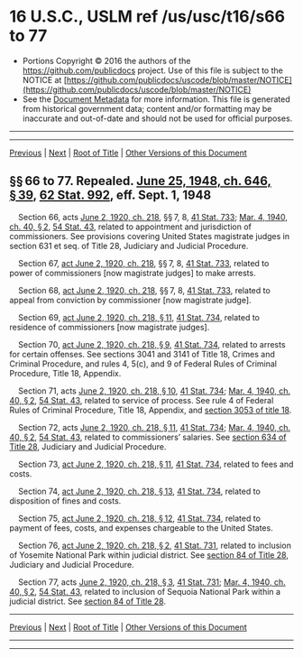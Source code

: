---
---

# 16 U.S.C., USLM ref /us/usc/t16/s66 to 77

* Portions Copyright © 2016 the authors of the https://github.com/publicdocs project.
  Use of this file is subject to the NOTICE at [https://github.com/publicdocs/uscode/blob/master/NOTICE](https://github.com/publicdocs/uscode/blob/master/NOTICE)
* See the [Document Metadata](././../../../../..//README.md) for more information.
  This file is generated from historical government data; content and/or formatting may be inaccurate and out-of-date and should not be used for official purposes.

----------
----------

[Previous](./../../../../..//us/usc/t16/ch1/schVI/m__us_usc_t16_s65.md) | [Next](./../../../../..//us/usc/t16/ch1/schVI/m__us_usc_t16_s78.md) | [Root of Title](./../../../../../) | [Other Versions of this Document](https://publicdocs.github.io/go/links?ns=uslm&ref=%2Fus%2Fusc%2Ft16%2Fs66+to+77)

## §§ 66 to 77. Repealed. [June 25, 1948, ch. 646, § 39][/us/act/1948-06-25/ch646/s39], [62 Stat. 992][/us/stat/62/992], eff. Sept. 1, 1948

    Section 66, acts [June 2, 1920, ch. 218][/us/act/1920-06-02/ch218], §§ 7, 8, [41 Stat. 733][/us/stat/41/733]; [Mar. 4, 1940, ch. 40, § 2][/us/act/1940-03-04/ch40/s2], [54 Stat. 43][/us/stat/54/43], related to appointment and jurisdiction of commissioners. See provisions covering United States magistrate judges in section 631 et seq. of Title 28, Judiciary and Judicial Procedure.

    Section 67, [act June 2, 1920, ch. 218][/us/act/1920-06-02/ch218], §§ 7, 8, [41 Stat. 733][/us/stat/41/733], related to power of commissioners \[now magistrate judges\] to make arrests.

    Section 68, [act June 2, 1920, ch. 218][/us/act/1920-06-02/ch218], §§ 7, 8, [41 Stat. 733][/us/stat/41/733], related to appeal from conviction by commissioner \[now magistrate judge\].

    Section 69, [act June 2, 1920, ch. 218, § 11][/us/act/1920-06-02/ch218/s11], [41 Stat. 734][/us/stat/41/734], related to residence of commissioners \[now magistrate judges\].

    Section 70, [act June 2, 1920, ch. 218, § 9][/us/act/1920-06-02/ch218/s9], [41 Stat. 734][/us/stat/41/734], related to arrests for certain offenses. See sections 3041 and 3141 of Title 18, Crimes and Criminal Procedure, and rules 4, 5(c), and 9 of Federal Rules of Criminal Procedure, Title 18, Appendix.

    Section 71, acts [June 2, 1920, ch. 218, § 10][/us/act/1920-06-02/ch218/s10], [41 Stat. 734][/us/stat/41/734]; [Mar. 4, 1940, ch. 40, § 2][/us/act/1940-03-04/ch40/s2], [54 Stat. 43][/us/stat/54/43], related to service of process. See rule 4 of Federal Rules of Criminal Procedure, Title 18, Appendix, and [section 3053 of title 18][/us/usc/t18/s3053].

    Section 72, acts [June 2, 1920, ch. 218, § 11][/us/act/1920-06-02/ch218/s11], [41 Stat. 734][/us/stat/41/734]; [Mar. 4, 1940, ch. 40, § 2][/us/act/1940-03-04/ch40/s2], [54 Stat. 43][/us/stat/54/43], related to commissioners’ salaries. See [section 634 of Title 28][/us/usc/t28/s634], Judiciary and Judicial Procedure.

    Section 73, [act June 2, 1920, ch. 218, § 11][/us/act/1920-06-02/ch218/s11], [41 Stat. 734][/us/stat/41/734], related to fees and costs.

    Section 74, [act June 2, 1920, ch. 218, § 13][/us/act/1920-06-02/ch218/s13], [41 Stat. 734][/us/stat/41/734], related to disposition of fines and costs.

    Section 75, [act June 2, 1920, ch. 218, § 12][/us/act/1920-06-02/ch218/s12], [41 Stat. 734][/us/stat/41/734], related to payment of fees, costs, and expenses chargeable to the United States.

    Section 76, [act June 2, 1920, ch. 218, § 2][/us/act/1920-06-02/ch218/s2], [41 Stat. 731][/us/stat/41/731], related to inclusion of Yosemite National Park within judicial district. See [section 84 of Title 28][/us/usc/t28/s84], Judiciary and Judicial Procedure.

    Section 77, acts [June 2, 1920, ch. 218, § 3][/us/act/1920-06-02/ch218/s3], [41 Stat. 731][/us/stat/41/731]; [Mar. 4, 1940, ch. 40, § 2][/us/act/1940-03-04/ch40/s2], [54 Stat. 43][/us/stat/54/43], related to inclusion of Sequoia National Park within a judicial district. See [section 84 of Title 28][/us/usc/t28/s84].

----------

[Previous](./../../../../..//us/usc/t16/ch1/schVI/m__us_usc_t16_s65.md) | [Next](./../../../../..//us/usc/t16/ch1/schVI/m__us_usc_t16_s78.md) | [Root of Title](./../../../../../) | [Other Versions of this Document](https://publicdocs.github.io/go/links?ns=uslm&ref=%2Fus%2Fusc%2Ft16%2Fs66+to+77)

----------
----------

[/us/act/1948-06-25/ch646/s39]: https://publicdocs.github.io/go/links?ns=uslm&ref=%2Fus%2Fact%2F1948-06-25%2Fch646%2Fs39
[/us/stat/62/992]: https://publicdocs.github.io/go/links?ns=uslm&ref=%2Fus%2Fstat%2F62%2F992
[/us/act/1920-06-02/ch218]: https://publicdocs.github.io/go/links?ns=uslm&ref=%2Fus%2Fact%2F1920-06-02%2Fch218
[/us/stat/41/733]: https://publicdocs.github.io/go/links?ns=uslm&ref=%2Fus%2Fstat%2F41%2F733
[/us/act/1940-03-04/ch40/s2]: https://publicdocs.github.io/go/links?ns=uslm&ref=%2Fus%2Fact%2F1940-03-04%2Fch40%2Fs2
[/us/stat/54/43]: https://publicdocs.github.io/go/links?ns=uslm&ref=%2Fus%2Fstat%2F54%2F43
[/us/act/1920-06-02/ch218]: https://publicdocs.github.io/go/links?ns=uslm&ref=%2Fus%2Fact%2F1920-06-02%2Fch218
[/us/stat/41/733]: https://publicdocs.github.io/go/links?ns=uslm&ref=%2Fus%2Fstat%2F41%2F733
[/us/act/1920-06-02/ch218]: https://publicdocs.github.io/go/links?ns=uslm&ref=%2Fus%2Fact%2F1920-06-02%2Fch218
[/us/stat/41/733]: https://publicdocs.github.io/go/links?ns=uslm&ref=%2Fus%2Fstat%2F41%2F733
[/us/act/1920-06-02/ch218/s11]: https://publicdocs.github.io/go/links?ns=uslm&ref=%2Fus%2Fact%2F1920-06-02%2Fch218%2Fs11
[/us/stat/41/734]: https://publicdocs.github.io/go/links?ns=uslm&ref=%2Fus%2Fstat%2F41%2F734
[/us/act/1920-06-02/ch218/s9]: https://publicdocs.github.io/go/links?ns=uslm&ref=%2Fus%2Fact%2F1920-06-02%2Fch218%2Fs9
[/us/stat/41/734]: https://publicdocs.github.io/go/links?ns=uslm&ref=%2Fus%2Fstat%2F41%2F734
[/us/act/1920-06-02/ch218/s10]: https://publicdocs.github.io/go/links?ns=uslm&ref=%2Fus%2Fact%2F1920-06-02%2Fch218%2Fs10
[/us/stat/41/734]: https://publicdocs.github.io/go/links?ns=uslm&ref=%2Fus%2Fstat%2F41%2F734
[/us/act/1940-03-04/ch40/s2]: https://publicdocs.github.io/go/links?ns=uslm&ref=%2Fus%2Fact%2F1940-03-04%2Fch40%2Fs2
[/us/stat/54/43]: https://publicdocs.github.io/go/links?ns=uslm&ref=%2Fus%2Fstat%2F54%2F43
[/us/usc/t18/s3053]: https://publicdocs.github.io/go/links?ns=uslm&ref=%2Fus%2Fusc%2Ft18%2Fs3053
[/us/act/1920-06-02/ch218/s11]: https://publicdocs.github.io/go/links?ns=uslm&ref=%2Fus%2Fact%2F1920-06-02%2Fch218%2Fs11
[/us/stat/41/734]: https://publicdocs.github.io/go/links?ns=uslm&ref=%2Fus%2Fstat%2F41%2F734
[/us/act/1940-03-04/ch40/s2]: https://publicdocs.github.io/go/links?ns=uslm&ref=%2Fus%2Fact%2F1940-03-04%2Fch40%2Fs2
[/us/stat/54/43]: https://publicdocs.github.io/go/links?ns=uslm&ref=%2Fus%2Fstat%2F54%2F43
[/us/usc/t28/s634]: https://publicdocs.github.io/go/links?ns=uslm&ref=%2Fus%2Fusc%2Ft28%2Fs634
[/us/act/1920-06-02/ch218/s11]: https://publicdocs.github.io/go/links?ns=uslm&ref=%2Fus%2Fact%2F1920-06-02%2Fch218%2Fs11
[/us/stat/41/734]: https://publicdocs.github.io/go/links?ns=uslm&ref=%2Fus%2Fstat%2F41%2F734
[/us/act/1920-06-02/ch218/s13]: https://publicdocs.github.io/go/links?ns=uslm&ref=%2Fus%2Fact%2F1920-06-02%2Fch218%2Fs13
[/us/stat/41/734]: https://publicdocs.github.io/go/links?ns=uslm&ref=%2Fus%2Fstat%2F41%2F734
[/us/act/1920-06-02/ch218/s12]: https://publicdocs.github.io/go/links?ns=uslm&ref=%2Fus%2Fact%2F1920-06-02%2Fch218%2Fs12
[/us/stat/41/734]: https://publicdocs.github.io/go/links?ns=uslm&ref=%2Fus%2Fstat%2F41%2F734
[/us/act/1920-06-02/ch218/s2]: https://publicdocs.github.io/go/links?ns=uslm&ref=%2Fus%2Fact%2F1920-06-02%2Fch218%2Fs2
[/us/stat/41/731]: https://publicdocs.github.io/go/links?ns=uslm&ref=%2Fus%2Fstat%2F41%2F731
[/us/usc/t28/s84]: https://publicdocs.github.io/go/links?ns=uslm&ref=%2Fus%2Fusc%2Ft28%2Fs84
[/us/act/1920-06-02/ch218/s3]: https://publicdocs.github.io/go/links?ns=uslm&ref=%2Fus%2Fact%2F1920-06-02%2Fch218%2Fs3
[/us/stat/41/731]: https://publicdocs.github.io/go/links?ns=uslm&ref=%2Fus%2Fstat%2F41%2F731
[/us/act/1940-03-04/ch40/s2]: https://publicdocs.github.io/go/links?ns=uslm&ref=%2Fus%2Fact%2F1940-03-04%2Fch40%2Fs2
[/us/stat/54/43]: https://publicdocs.github.io/go/links?ns=uslm&ref=%2Fus%2Fstat%2F54%2F43
[/us/usc/t28/s84]: https://publicdocs.github.io/go/links?ns=uslm&ref=%2Fus%2Fusc%2Ft28%2Fs84


